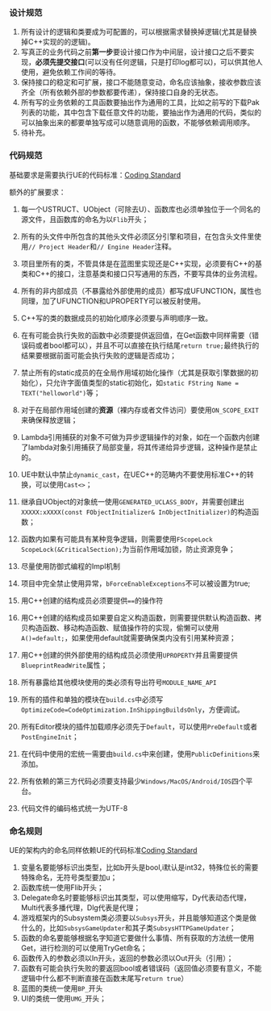 ### 设计规范

1. 所有设计的逻辑和类要成为可配置的，可以根据需求替换掉逻辑(尤其是替换掉C++实现的的逻辑)。
2. 写真正的业务代码之前**第一步**要设计接口作为中间层，设计接口之后不要实现，**必须先提交接口**(可以没有任何逻辑，只是打印log都可以)，可以供其他人使用，避免依赖工作间的等待。
3. 保持接口的稳定和可扩展，接口不能随意变动，命名应该抽象，接收参数应该齐全（所有依赖外部的参数都要传递），保持接口自身的无状态。
4. 所有写的业务依赖的工具函数要抽出作为通用的工具，比如之前写的下载Pak列表的功能，其中包含下载任意文件的功能，要抽出作为通用的代码，类似的可以抽象出来的都要单独写成可以随意调用的函数，不能够依赖调用顺序。
5. 待补充。

### 代码规范

基础要求是需要执行UE的代码标准：[Coding Standard](https://docs.unrealengine.com/en-US/Programming/Development/CodingStandard/index.html)

额外的扩展要求：

1. 每一个USTRUCT、UObject（可除去U）、函数库也必须单独位于一个同名的源文件，且函数库的命名为以`Flib`开头；
2. 所有的头文件中所包含的其他头文件必须区分引擎和项目，在包含头文件里使用`// Project Header`和`// Engine Header`注释。

2. 项目里所有的类，不管具体是在蓝图里实现还是C++实现，必须要有C++的基类和C++的接口，注意基类和接口只写通用的东西，不要写具体的业务流程。

3. 所有的非内部成员（不暴露给外部使用的成员）都写成UFUNCTION，属性也同理，加了UFUNCTION和UPROPERTY可以被反射使用。

4. C++写的类的数据成员的初始化顺序必须要与声明顺序一致。

5. 在有可能会执行失败的函数中必须要提供返回值，在Get函数中同样需要（错误码或者bool都可以），并且不可以直接在执行结尾`return true;`最终执行的结果要根据前面可能会执行失败的逻辑是否成功；

6. 禁止所有的static成员的在全局作用域初始化操作（尤其是获取引擎数据的初始化），只允许字面值类型的static初始化，如`static FString Name = TEXT("helloworld")`等；

8. 对于在局部作用域创建的**资源**（裸内存或者文件访问）要使用`ON_SCOPE_EXIT`来确保释放逻辑；

9. Lambda引用捕获的对象不可做为异步逻辑操作的对象，如在一个函数内创建了lambda对象引用捕获了局部变量，将其传递给异步逻辑，这种操作是禁止的。

10. UE中默认中禁止`dynamic_cast`，在UEC++的范畴内不要使用标准C++的转换，可以使用`Cast<>`；

11. 继承自UObject的对象统一使用`GENERATED_UCLASS_BODY`，并需要创建出`XXXXX:xXXXX(const FObjectInitializer& InObjectInitializer)`的构造函数；

12. 函数内如果有可能具有某种竞争逻辑，则需要使用`FScopeLock ScopeLock(&CriticalSection);`为当前作用域加锁，防止资源竞争；

13. 尽量使用防御式编程的Impl机制

14. 项目中完全禁止使用异常，`bForceEnableExceptions`不可以被设置为true;

15. 用C++创建的结构成员必须要提供`==`的操作符

16. 用C++创建的结构成员如果要自定义构造函数，则需要提供默认构造函数、拷贝构造函数、移动构造函数、赋值操作符的实现，偷懒可以使用`A()=default;`，如果使用default就需要确保类内没有引用某种资源；

17. 用C++创建的供外部使用的结构成员必须使用`UPROPERTY`并且需要提供`BlueprintReadWrite`属性；

18. 所有暴露给其他模块使用的类必须有导出符号`MODULE_NAME_API`

19. 所有的插件和单独的模块在`build.cs`中必须写`OptimizeCode=CodeOptimization.InShippingBuildsOnly`，方便调试。

20. 所有Editor模块的插件加载顺序必须先于`Default`，可以使用`PreDefault`或者`PostEngineInit`；

21. 在代码中使用的宏统一需要由`build.cs`中来创建，使用`PublicDefinitions`来添加。

22. 所有依赖的第三方代码必须要支持最少`Windows/MacOS/Android/IOS`四个平台。

23. 代码文件的编码格式统一为UTF-8

### 命名规则
UE的架构内的命名同样依赖UE的代码标准[Coding Standard](https://docs.unrealengine.com/en-US/Programming/Development/CodingStandard/index.html)

1. 变量名要能够标识出类型，比如b开头是bool,i默认是int32，特殊位长的需要特殊命名，无符号类型要加u；
2. 函数库统一使用Flib开头；
3. Delegate命名时要能够标识出其类型，可以使用缩写，Dy代表动态代理，Multi代表多播代理，Dlg代表是代理；
4. 游戏框架内的Subsystem类必须要以`Subsys`开头，并且能够知道这个类是做什么的，比如`SubsysGameUpdater`和其子类`SubsysHTTPGameUpdater`；
5. 函数的命名要能够根据名字知道它要做什么事情、所有获取的方法统一使用Get，进行检测的可以使用TryGet命名；
6. 函数传入的参数必须以In开头，返回的参数必须以Out开头（引用）；
7. 函数有可能会执行失败的要返回bool或者错误码（返回值必须要有意义，不能逻辑中什么都不判断直接在函数末尾写`return true`）
8. 蓝图的类统一使用`BP_`开头
9. UI的类统一使用`UMG_`开头；
